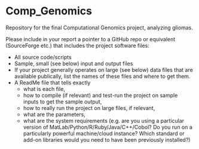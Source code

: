 # Comp_Genomics
Repository for the final Computational Genomics project, analyzing gliomas.

Please include in your report a pointer to a GitHub repo or equivalent (SourceForge etc.)  that includes the project software files:

- All source code/scripts
- Sample, small (see below) input and output files
- If your project generally operates on large (see below) data files that are available publically, list the names of these files and where to get them.
- A ReadMe file that tells exactly 
    - what is each file, 
    - how to compile (if relevant) and test-run the project on sample inputs to get the sample output, 
    - how to really run the project on large files, if relevant, 
    - what are the parameters, 
    - what are the system requirements (e.g. are you using a particular version of MatLab/Python/R/Ruby/Java/C++/Cobol? Do you run on a particularly powerful machine/cloud instance? Which standard or add-on libraries would you need to have been
previously installed?)

